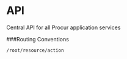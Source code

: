 # API

Central API for all Procur application services

###Routing Conventions

`/root/resource/action`
